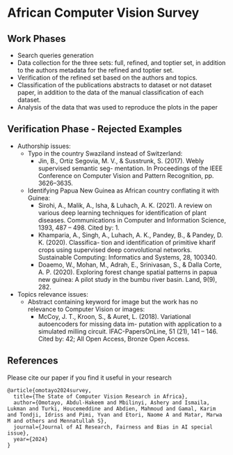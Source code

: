 # African Computer Vision Survey

## Work Phases
* Search queries generation
* Data collection for the three sets: full, refined, and toptier set, in addition to the authors metadata for the refined and toptier set.
* Verification of the refined set based on the authors and topics.
* Classification of the publications abstracts to dataset or not dataset paper, in addition to the data of the manual classification of each dataset.
* Analysis of the data that was used to reproduce the plots in the paper

## Verification Phase - Rejected Examples
* Authorship issues:
    * Typo in the country Swaziland instead of Switzerland:
        * Jin, B., Ortiz Segovia, M. V., & Susstrunk, S. (2017). Webly supervised semantic seg- mentation. In Proceedings of the IEEE Conference on Computer Vision and Pattern Recognition, pp. 3626–3635.
    * Identifying Papua New Guinea as African country conflating it with Guinea:
        * Sirohi, A., Malik, A., Isha, & Luhach, A. K. (2021). A review on various deep learning techniques for identification of plant diseases. Communications in Computer and Information Science, 1393, 487 – 498. Cited by: 1.
        * Khamparia, A., Singh, A., Luhach, A. K., Pandey, B., & Pandey, D. K. (2020). Classifica- tion and identification of primitive kharif crops using supervised deep convolutional networks. Sustainable Computing: Informatics and Systems, 28, 100340.
        * Doaemo, W., Mohan, M., Adrah, E., Srinivasan, S., & Dalla Corte, A. P. (2020). Exploring forest change spatial patterns in papua new guinea: A pilot study in the bumbu river basin. Land, 9(9), 282.
* Topics relevance issues:
    * Abstract containing keyword for image but the work has no relevance to Computer Vision or images:
        * McCoy, J. T., Kroon, S., & Auret, L. (2018). Variational autoencoders for missing data im- putation with application to a simulated milling circuit. IFAC-PapersOnLine, 51 (21), 141 – 146. Cited by: 42; All Open Access, Bronze Open Access.
          
## References

Please cite our paper if you find it useful in your research

```
@article{omotayo2024survey,
  title={The State of Computer Vision Research in Africa},
  author={Omotayo, Abdul-Hakeem and Mbilinyi, Ashery and Ismaila, Lukman and Turki, Houcemeddine and Abdien, Mahmoud and Gamal, Karim and Tondji, Idriss and Pimi, Yvan and Etori, Naome A and Matar, Marwa M and others and Mennatullah S},
  journal={Journal of AI Research, Fairness and Bias in AI special issue},
  year={2024}
}
```
